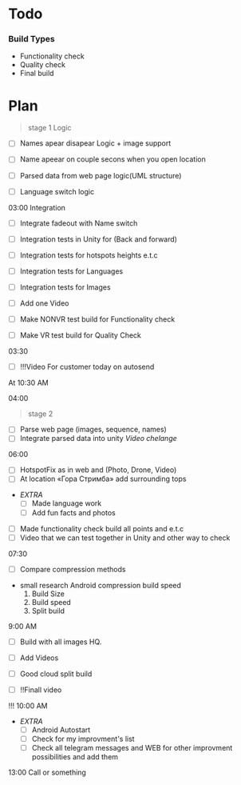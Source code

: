 # Todo 

### Build Types

- Functionality check
- Quality check 
- Final build

# Plan
> stage 1 Logic

- [ ] Names apear disapear Logic + image support
- [ ] Name apeear on couple secons when you open location

- [ ] Parsed data from web page logic(UML structure)
- [ ] Language switch logic

03:00  Integration

- [ ] Integrate fadeout with Name switch
- [ ] Integration tests in Unity for (Back and forward)
- [ ] Integration tests for hotspots heights e.t.c 
- [ ] Integration tests for Languages
- [ ] Integration tests for Images

- [ ] Add one Video 
- [ ] Make NONVR test build for Functionality check 
- [ ] Make VR test build for Quality Check

03:30 

- [ ] !!!Video For customer today on autosend 

At 10:30 AM 

04:00 

> stage 2	

- [ ] Parse web page (images, sequence, names)
- [ ] Integrate parsed data into unity *Video chelange*

06:00

- [ ] HotspotFix as in web and (Photo, Drone, Video)
- [ ] At location «Гора Стримба»  add surrounding tops

- *EXTRA*
	- [ ]  Made language work
	- [ ]  Add fun facts and photos

- [ ]  Made functionality check build all points and e.t.c
- [ ]  Video that we can test together in Unity and other way to check

07:30 


- [ ] Compare compression methods 
 - small research Android compression build speed
	1. Build Size
	2. Build speed
	3. Split build

9:00 AM

- [ ] Build with all images HQ.
- [ ] Add Videos
- [ ] Good cloud split build

- [ ] !!Finall video

!!! 10:00 AM

- *EXTRA*
	- [ ]  Android Autostart
	- [ ] Check for my improvment's list
	- [ ] Check all telegram messages and WEB for other improvment possibilities and add them

13:00 Call or something
